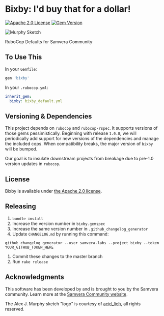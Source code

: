 Bixby: I'd buy that for a dollar!
=================================

[![Apache 2.0 License](http://img.shields.io/badge/APACHE2-license-blue.svg)](./LICENSE)
[![Gem Version](https://badge.fury.io/rb/bixby.svg)](https://badge.fury.io/rb/bixby)

<p align="left">
  <img src="https://raw.githubusercontent.com/curationexperts/hycop/master/logo/murphy.jpg" alt="Murphy Sketch"/>
</p>

RuboCop Defaults for Samvera Community

## To Use This

In your `Gemfile`:

```ruby
gem 'bixby'
```

In your `.rubocop.yml`:

```yaml
inherit_gem:
  bixby: bixby_default.yml
```

## Versioning & Dependencies

This project depends on `rubocop` and `rubocop-rspec`. It supports versions of those gems pessimistically. Beginning with release `1.0.0`, we will periodically add support for new versions of the dependencies and manage the included cops. When compatibility breaks, the major version of `bixby` will be bumped.

Our goal is to insulate downstream projects from breakage due to pre-1.0 version updates in `rubocop`.

## License

Bixby is available under [the Apache 2.0 license](LICENSE.md).

## Releasing

1. `bundle install`
1. Increase the version number in `bixby.gemspec`
1. Increase the same version number in `.github_changelog_generator`
1. Update `CHANGELOG.md` by running this command:
  ```
  github_changelog_generator --user samvera-labs --project bixby --token YOUR_GITHUB_TOKEN_HERE
  ```
1. Commit these changes to the master branch
1. Run `rake release`

## Acknowledgments

This software has been developed by and is brought to you by the Samvera community.  Learn more at the
[Samvera Community website](http://projecthydra.org/).

The Alex J. Murphy sketch "logo" is courtesy of [acid_lich](https://www.instagram.com/acid_lich/), all
rights reserved.

